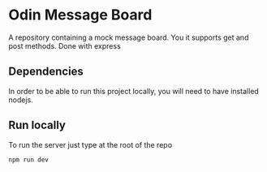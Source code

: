 # Odin Message Board

A repository containing a mock message board. You it supports get and post methods. Done with express

## Dependencies

In order to be able to run this project locally, you will need to have installed nodejs.

## Run locally

To run the server just type at the root of the repo
```bash
npm run dev
```